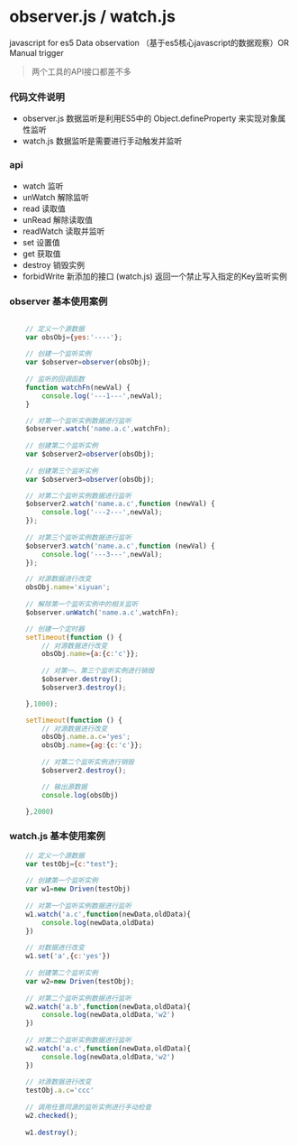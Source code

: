 # observer.js / watch.js
javascript for es5 Data observation （基于es5核心javascript的数据观察）OR Manual trigger

> 两个工具的API接口都差不多

### 代码文件说明
- observer.js   数据监听是利用ES5中的 Object.defineProperty 来实现对象属性监听
- watch.js      数据监听是需要进行手动触发并监听


### api

- watch     监听
- unWatch   解除监听
- read      读取值
- unRead    解除读取值
- readWatch 读取并监听
- set       设置值
- get       获取值
- destroy   销毁实例
- forbidWrite 新添加的接口 (watch.js)  返回一个禁止写入指定的Key监听实例

### observer 基本使用案例

``` javascript

    // 定义一个源数据
	var obsObj={yes:'----'};
	
	// 创建一个监听实例
    var $observer=observer(obsObj);
    
    // 监听的回调函数
    function watchFn(newVal) {
        console.log('---1---',newVal);
    }

    // 对第一个监听实例数据进行监听
    $observer.watch('name.a.c',watchFn);
    
    // 创建第二个监听实例
    var $observer2=observer(obsObj);
    
    // 创建第三个监听实例
    var $observer3=observer(obsObj);

    // 对第二个监听实例数据进行监听
    $observer2.watch('name.a.c',function (newVal) {
        console.log('---2---',newVal);
    });
    
    // 对第三个监听实例数据进行监听
    $observer3.watch('name.a.c',function (newVal) {
        console.log('---3---',newVal);
    });

    // 对源数据进行改变
    obsObj.name='xiyuan';
    
    // 解除第一个监听实例中的相关监听
    $observer.unWatch('name.a.c',watchFn);

    // 创建一个定时器
    setTimeout(function () {
        // 对源数据进行改变
        obsObj.name={a:{c:'c'}};
        
        // 对第一、第三个监听实例进行销毁
        $observer.destroy();
        $observer3.destroy();

    },1000);

    setTimeout(function () {
        // 对源数据进行改变
        obsObj.name.a.c='yes';
        obsObj.name={ag:{c:'c'}};
        
        // 对第二个监听实例进行销毁
        $observer2.destroy();

        // 输出源数据
        console.log(obsObj)

    },2000)
```

### watch.js 基本使用案例

``` javascript
    // 定义一个源数据
    var testObj={c:"test"};
    
    // 创建第一个监听实例
    var w1=new Driven(testObj)
    
    // 对第一个监听实例数据进行监听
    w1.watch('a.c',function(newData,oldData){
    	console.log(newData,oldData)
    })
    
    // 对数据进行改变
    w1.set('a',{c:'yes'})
    
    // 创建第二个监听实例
    var w2=new Driven(testObj);
    
    // 对第二个监听实例数据进行监听
    w2.watch('a.b',function(newData,oldData){
    	console.log(newData,oldData,'w2')
    })
    
    // 对第二个监听实例数据进行监听
    w2.watch('a.c',function(newData,oldData){
    	console.log(newData,oldData,'w2')
    })
    
    // 对源数据进行改变
    testObj.a.c='ccc'
    
    // 调用任意同源的监听实例进行手动检查
    w2.checked();
    
    w1.destroy();
```